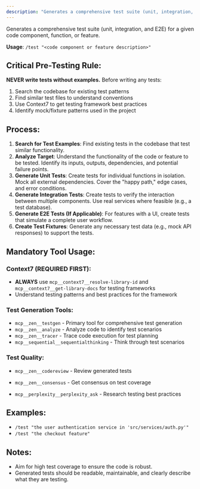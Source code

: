 ```yaml
---
description: "Generates a comprehensive test suite (unit, integration, and E2E) for a given code component, function, or feature."
---
```


Generates a comprehensive test suite (unit, integration, and E2E) for a given code component, function, or feature.

**Usage**: `/test "<code component or feature description>"`

## Critical Pre-Testing Rule:
**NEVER write tests without examples.** Before writing any tests:
1. Search the codebase for existing test patterns
2. Find similar test files to understand conventions
3. Use Context7 to get testing framework best practices
4. Identify mock/fixture patterns used in the project

## Process:
1.  **Search for Test Examples**: Find existing tests in the codebase that test similar functionality.
2.  **Analyze Target**: Understand the functionality of the code or feature to be tested. Identify its inputs, outputs, dependencies, and potential failure points.
3.  **Generate Unit Tests**: Create tests for individual functions in isolation. Mock all external dependencies. Cover the "happy path," edge cases, and error conditions.
4.  **Generate Integration Tests**: Create tests to verify the interaction between multiple components. Use real services where feasible (e.g., a test database).
5.  **Generate E2E Tests (If Applicable)**: For features with a UI, create tests that simulate a complete user workflow.
6.  **Create Test Fixtures**: Generate any necessary test data (e.g., mock API responses) to support the tests.

## Mandatory Tool Usage:

### Context7 (REQUIRED FIRST):
- **ALWAYS** use `mcp__context7__resolve-library-id` and `mcp__context7__get-library-docs` for testing frameworks
- Understand testing patterns and best practices for the framework

### Test Generation Tools:
- `mcp__zen__testgen` - Primary tool for comprehensive test generation
- `mcp__zen__analyze` - Analyze code to identify test scenarios
- `mcp__zen__tracer` - Trace code execution for test planning
- `mcp__sequential__sequentialthinking` - Think through test scenarios

### Test Quality:
- `mcp__zen__codereview` - Review generated tests
- `mcp__zen__consensus` - Get consensus on test coverage

- `mcp__perplexity__perplexity_ask` - Research testing best practices

## Examples:
-   `/test "the user authentication service in 'src/services/auth.py'"`
-   `/test "the checkout feature"`

## Notes:
-   Aim for high test coverage to ensure the code is robust.
-   Generated tests should be readable, maintainable, and clearly describe what they are testing.

